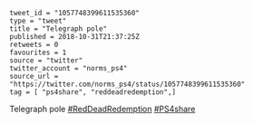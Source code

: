 ```
tweet_id = "1057748399611535360"
type = "tweet"
title = "Telegraph pole"
published = 2018-10-31T21:37:25Z
retweets = 0
favourites = 1
source = "twitter"
twitter_account = "norms_ps4"
source_url = "https://twitter.com/norms_ps4/status/1057748399611535360"
tag = [ "ps4share", "reddeadredemption",]
```

Telegraph pole [#RedDeadRedemption](/tags/reddeadredemption/) [#PS4share](/tags/ps4share/)

<p class='image'><img src='http://mnf.m17s.net/2018/10/31/Dq3gj8MX4AIOJtT.jpg' alt=''></p>

